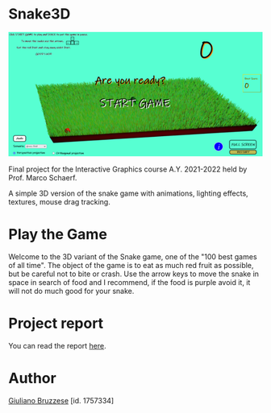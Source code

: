 # Snake3D

![image](https://github.com/SapienzaInteractiveGraphicsCourse/final-project-giulianobruzzese/blob/main/images/Game%20homepage.png)

Final project for the Interactive Graphics course A.Y. 2021-2022 held by Prof. Marco Schaerf.

A simple 3D version of the snake game with animations, lighting effects, textures, mouse drag tracking.

# Play the Game

Welcome to the 3D variant of the Snake game, one of the "100 best games of all time". The object of the game is to eat as much red fruit as possible, but be careful not to bite or crash. Use the arrow keys to move the snake in space in search of food and I recommend, if the food is purple avoid it, it will not do much good for your snake.


# Project report

You can read the report [here](https://github.com/SapienzaInteractiveGraphicsCourse/final-project-giulianobruzzese/blob/main/Final%20Project.pdf).

# Author

[Giuliano Bruzzese](https://github.com/GiulianoBruzzese) [id. 1757334]

